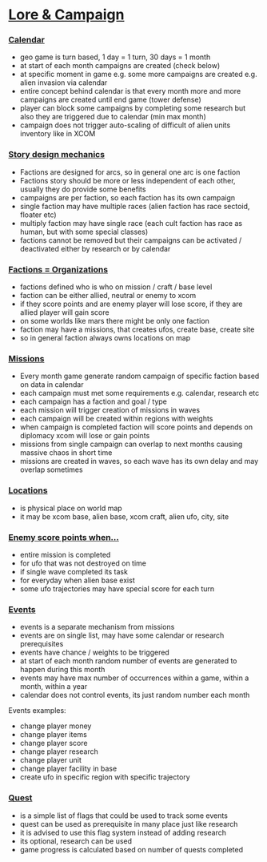 
# [Lore & Campaign]()

### [Calendar]()

- geo game is turn based, 1 day = 1 turn, 30 days = 1 month
- at start of each month campaigns are created (check below)
- at specific moment in game e.g. some more campaigns are created e.g. alien invasion via calendar
- entire concept behind calendar is that every month more and more campaigns are created until end game (tower defense)
- player can block some campaigns by completing some research but also they are triggered due to calendar (min max month)
- campaign does not trigger auto-scaling of difficult of alien units inventory like in XCOM

### [Story design mechanics]()

- Factions are designed for arcs, so in general one arc is one faction
- Factions story should be more or less independent of each other, usually they do provide some benefits
- campaigns are per faction, so each faction has its own campaign
- single faction may have multiple races (alien faction has race sectoid, floater etc)
- multiply faction may have single race (each cult faction has race as human, but with some special classes)
- factions cannot be removed but their campaigns can be activated / deactivated either by research or by calendar

### [Factions = Organizations]()

- factions defined who is who on mission / craft / base level
- faction can be either allied, neutral or enemy to xcom
- if they score points and are enemy player will lose score, if they are allied player will gain score
- on some worlds like mars there might be only one faction
- faction may have a missions, that creates ufos, create base, create site
- so in general faction always owns locations on map

### [Missions]()

- Every month game generate random campaign of specific faction based on data in calendar
- each campaign must met some requirements e.g. calendar, research etc
- each campaign has a faction and goal / type
- each mission will trigger creation of missions in waves
- each campaign will be created within regions with weights
- when campaign is completed faction will score points and depends on diplomacy xcom will lose or gain points
- missions from single campaign can overlap to next months causing massive chaos in short time
- missions are created in waves, so each wave has its own delay and may overlap sometimes

### [Locations]()

- is physical place on world map
- it may be xcom base, alien base, xcom craft, alien ufo, city, site

### [Enemy score points when...]()

- entire mission is completed
- for ufo that was not destroyed on time
- if single wave completed its task
- for everyday when alien base exist
- some ufo trajectories may have special score for each turn

### [Events]()

- events is a separate mechanism from missions
- events are on single list, may have some calendar or research prerequisites
- events have chance / weights to be triggered
- at start of each month random number of events are generated to happen during this month
- events may have max number of occurrences within a game, within a month, within a year
- calendar does not control events, its just random number each month

Events examples:

- change player money
- change player items
- change player score
- change player research
- change player unit 
- change player facility in base
- create ufo in specific region with specific trajectory

### [Quest]()

- is a simple list of flags that could be used to track some events
- quest can be used as prerequisite in many place just like research
- it is advised to use this flag system instead of adding research
- its optional, research can be used
- game progress is calculated based on number of quests completed


